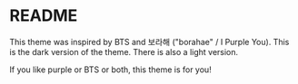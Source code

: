 # README

This theme was inspired by BTS and 보라해 ("borahae" / I Purple You). This is the dark version of the theme. There is also a light version.

If you like purple or BTS or both, this theme is for you!